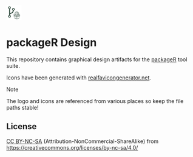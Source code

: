 <img src="logo.png" height="40"/> 

# packageR Design

This repository contains graphical design artifacts for the [packageR](https://github.com/versioneer-tech/package-r) tool suite.

Icons have been generated with [realfavicongenerator.net](https://realfavicongenerator.net/).

> [!NOTE]
> The logo and icons are referenced from various places so keep the file paths stable!

## License

[CC BY-NC-SA](LICENSE) (Attribution-NonCommercial-ShareAlike) from https://creativecommons.org/licenses/by-nc-sa/4.0/
